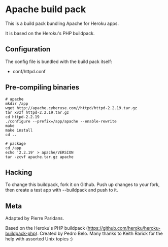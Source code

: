 Apache build pack
========================

This is a build pack bundling Apache for Heroku apps.

It is based on the Heroku's PHP buildpack.

Configuration
-------------

The config file is bundled with the build pack itself:

* conf/httpd.conf


Pre-compiling binaries
----------------------

    # apache
    mkdir /app
    wget http://apache.cyberuse.com//httpd/httpd-2.2.19.tar.gz
    tar xvzf httpd-2.2.19.tar.gz
    cd httpd-2.2.19
    ./configure --prefix=/app/apache --enable-rewrite
    make
    make install
    cd ..
    
    # package
    cd /app
    echo '2.2.19' > apache/VERSION
    tar -zcvf apache.tar.gz apache


Hacking
-------

To change this buildpack, fork it on Github. Push up changes to your fork, then create a test app with --buildpack <your-github-url> and push to it.


Meta
----
Adapted by Pierre Paridans.

Based on the Heroku's PHP buildpack (https://github.com/heroku/heroku-buildpack-php).
Created by Pedro Belo.
Many thanks to Keith Rarick for the help with assorted Unix topics :)